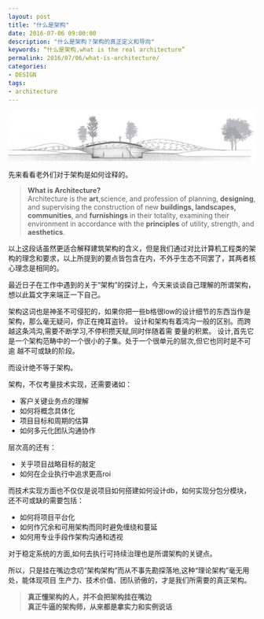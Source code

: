 ```yaml
---
layout: post
title: "什么是架构"
date: 2016-07-06 09:00:00
description: "什么是架构？架构的真正定义和导向"
keywords: “什么是架构,what is the real architecture”
permalink: 2016/07/06/what-is-architecture/
categories:
- DESIGN
tags:
- architecture
---
```


![](/images/2016-07-06-what-is-architecture/14678247250239.jpg)

先来看看老外们对于架构是如何诠释的。

> **What is Architecture?**  
> Architecture is the **art**,science, and profession of planning, **designing**, and supervising the construction of new **buildings, landscapes, communities**, and **furnishings** in their totality, examining their environment in accordance with the **principles** of utility, strength, and **aesthetics**.

以上这段话虽然更适合解释建筑架构的含义，但是我们通过对比计算机工程类的架构的理念和要求，以上所提到的要点皆包含在内，不外乎生态不同罢了，其两者核心理念是相同的。

最近日子在工作中遇到的关于“架构”的探讨上，今天来谈谈自己理解的所谓架构，想以此篇文字来端正一下自己。

架构这词也是神圣不可侵犯的，如果你把一些b格很low的设计细节的东西当作是架构，那么毫无疑问，你正在掩耳盗铃。 
设计和架构有着鸿沟一般的区别。而跨越这条鸿沟,需要不断学习,不停积攒天赋,同时伴随着需 要量的积累。 设计,首先它是一个架构范畴中的一个很小的子集。处于一个很单元的层次,但它也同时是不可逾 越不可或缺的阶段。 

而设计绝不等于架构。

架构，不仅考量技术实现，还需要诸如：

- 客户关键业务点的理解
- 如何将概念具体化
- 项目目标和周期的估算
- 如何多元化团队沟通协作

层次高的还有：

- 关乎项目战略目标的敲定
- 如何在企业执行中追求更高roi

而技术实现方面也不仅仅是说项目如何搭建如何设计db，如何实现分包分模块，还不可或缺的需要包括：

- 如何将项目平台化
- 如何作冗余和可用架构而同时避免缠绕和蔓延
- 如何用专业手段作架构沟通和透视

对于稳定系统的方面,如何去执行可持续治理也是所谓架构的关键点。 

所以，只是挂在嘴边念叨“架构架构”而从不事先勘探落地,这种“理论架构”毫无用处，能体现项目 生产力、技术价值、团队骄傲的，才是我们所需要的真正架构。 

> **真正懂架构的人，并不会把架构挂在嘴边**  
> **真正牛逼的架构师，从来都是拿实力和实例说话**


